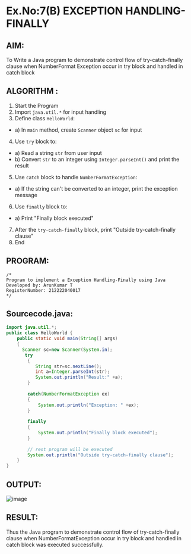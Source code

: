 # Ex.No:7(B) EXCEPTION HANDLING-FINALLY
## AIM:
To Write a Java program to demonstrate control flow of try-catch-finally clause when NumberFormat Exception occur in try block and handled in catch block


## ALGORITHM :
1.	Start the Program
2.	Import `java.util.*` for input handling
3.	Define class `HelloWorld`:
-	a) In `main` method, create `Scanner` object `sc` for input
4.	Use `try` block to:
-	a) Read a string `str` from user input
-	b) Convert `str` to an integer using `Integer.parseInt()` and print the result
5.	Use `catch` block to handle `NumberFormatException`:
-	a) If the string can't be converted to an integer, print the exception message
6.	Use `finally` block to:
-	a) Print "Finally block executed"
7.	After the `try-catch-finally` block, print "Outside try-catch-finally clause"
8.	End

## PROGRAM:
 ```
/*
Program to implement a Exception Handling-Finally using Java
Developed by: ArunKumar T
RegisterNumber: 212222040017
*/
```

## Sourcecode.java:
```java
import java.util.*;
public class HelloWorld {
    public static void main(String[] args) 
    {
      Scanner sc=new Scanner(System.in);
       try
        {
           String str=sc.nextLine();
           int a=Integer.parseInt(str);
           System.out.println("Result:" +a);
        }
         
        catch(NumberFormatException ex)
        {
            System.out.println("Exception: " +ex);
        }
         
        finally
        {
            System.out.println("Finally block executed");
        }
         
        // rest program will be executed
        System.out.println("Outside try-catch-finally clause");
    }
}
```

## OUTPUT:

![image](https://github.com/user-attachments/assets/1f9fd324-fd13-443e-9433-665e78d87058)

## RESULT:
Thus the Java program to demonstrate control flow of try-catch-finally clause when NumberFormatException occur in try block and handled in catch block was executed successfully.

